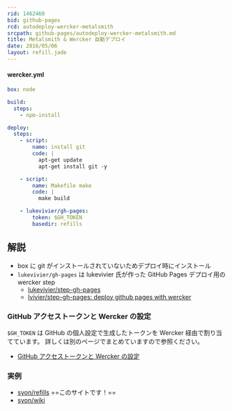 ```yaml
---
rid: 1462460
bid: github-pages
rcd: autodeploy-wercker-metalsmith
srcpath: github-pages/autodeploy-wercker-metalsmith.md
title: Metalsmith & Wercker 自動デプロイ
date: 2016/05/06
layout: refill.jade
---
```


#### wercker.yml
```yaml
box: node

build:
  steps:
    - npm-install

deploy:
  steps:
    - script:
        name: install git
        code: |
          apt-get update
          apt-get install git -y

    - script:
        name: Makefile make
        code: |
          make build

    - lukevivier/gh-pages:
        token: $GH_TOKEN
        basedir: refills
```


## 解説

- box に git がインストールされていないためデプロイ時にインストール
- `lukevivier/gh-pages` は lukevivier 氏が作った GitHub Pages デプロイ用の wercker step
  - [lukevivier/step-gh-pages](https://app.wercker.com/#applications/51f71ee369cd738a32001822/tab/details/)
  - [lvivier/step-gh-pages: deploy github pages with wercker](https://github.com/lvivier/step-gh-pages)

### GitHub アクセストークンと Wercker の設定
`$GH_TOKEN` は GitHub の個人設定で生成したトークンを Wercker 経由で割り当てています。
詳しくは別のページでまとめていますので参照ください。

- [GitHub アクセストークンと Wercker の設定](../oauth-access-token/)

### 実例

- [syon/refills](https://github.com/syon/refills) ==このサイトです！==
- [syon/wiki](https://github.com/syon/wiki)

